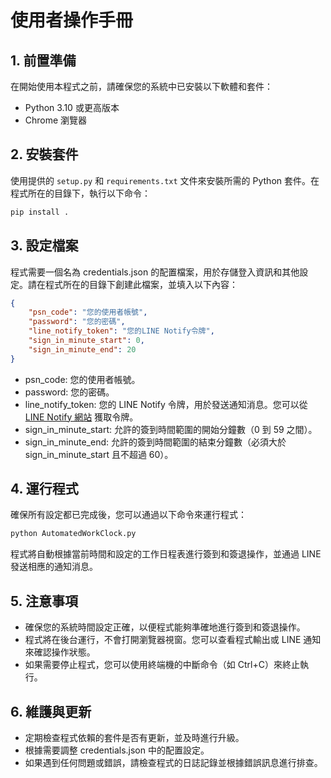 # 使用者操作手冊

## 1. 前置準備
在開始使用本程式之前，請確保您的系統中已安裝以下軟體和套件：

- Python 3.10 或更高版本
- Chrome 瀏覽器

## 2. 安裝套件
使用提供的 `setup.py` 和 `requirements.txt` 文件來安裝所需的 Python 套件。在程式所在的目錄下，執行以下命令：

```bash
pip install .
```

## 3. 設定檔案
程式需要一個名為 credentials.json 的配置檔案，用於存儲登入資訊和其他設定。請在程式所在的目錄下創建此檔案，並填入以下內容：

```json
{
    "psn_code": "您的使用者帳號",
    "password": "您的密碼",
    "line_notify_token": "您的LINE Notify令牌",
    "sign_in_minute_start": 0,
    "sign_in_minute_end": 20
}
```
 - psn_code: 您的使用者帳號。
 - password: 您的密碼。
 - line_notify_token: 您的 LINE Notify 令牌，用於發送通知消息。您可以從 [LINE Notify 網站](https://notify-bot.line.me/) 獲取令牌。
 - sign_in_minute_start: 允許的簽到時間範圍的開始分鐘數（0 到 59 之間）。
 - sign_in_minute_end: 允許的簽到時間範圍的結束分鐘數（必須大於 sign_in_minute_start 且不超過 60）。

## 4. 運行程式
確保所有設定都已完成後，您可以通過以下命令來運行程式：

```bash
python AutomatedWorkClock.py
```
程式將自動根據當前時間和設定的工作日程表進行簽到和簽退操作，並通過 LINE 發送相應的通知消息。

## 5. 注意事項
- 確保您的系統時間設定正確，以便程式能夠準確地進行簽到和簽退操作。
- 程式將在後台運行，不會打開瀏覽器視窗。您可以查看程式輸出或 LINE 通知來確認操作狀態。
- 如果需要停止程式，您可以使用終端機的中斷命令（如 Ctrl+C）來終止執行。

## 6. 維護與更新
- 定期檢查程式依賴的套件是否有更新，並及時進行升級。
- 根據需要調整 credentials.json 中的配置設定。
- 如果遇到任何問題或錯誤，請檢查程式的日誌記錄並根據錯誤訊息進行排查。